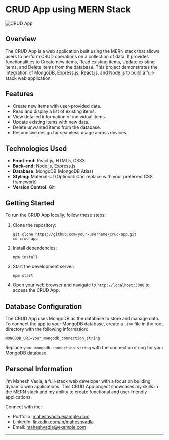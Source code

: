 
# CRUD App using MERN Stack

![CRUD App](crud_app_screenshot.png)

## Overview

The CRUD App is a web application built using the MERN stack that allows users to perform CRUD operations on a collection of data. It provides functionalities to Create new items, Read existing items, Update existing items, and Delete items from the database. This project demonstrates the integration of MongoDB, Express.js, React.js, and Node.js to build a full-stack web application.

## Features

- Create new items with user-provided data.
- Read and display a list of existing items.
- View detailed information of individual items.
- Update existing items with new data.
- Delete unwanted items from the database.
- Responsive design for seamless usage across devices.

## Technologies Used

- **Front-end:** React.js, HTML5, CSS3
- **Back-end:** Node.js, Express.js
- **Database:** MongoDB (MongoDB Atlas)
- **Styling:** Material-UI (Optional: Can replace with your preferred CSS framework)
- **Version Control:** Git

## Getting Started

To run the CRUD App locally, follow these steps:

1. Clone the repository:
   ```
   git clone https://github.com/your-username/crud-app.git
   cd crud-app
   ```

2. Install dependencies:
   ```
   npm install
   ```

3. Start the development server:
   ```
   npm start
   ```

4. Open your web browser and navigate to `http://localhost:3000` to access the CRUD App.

## Database Configuration

The CRUD App uses MongoDB as the database to store and manage data. To connect the app to your MongoDB database, create a `.env` file in the root directory with the following information:

```plaintext
MONGODB_URI=your_mongodb_connection_string
```

Replace `your_mongodb_connection_string` with the connection string for your MongoDB database.

## Personal Information

I'm Mahesh Vadla, a full-stack web developer with a focus on building dynamic web applications. This CRUD App project showcases my skills in the MERN stack and my ability to create functional and user-friendly applications.

Connect with me:
- Portfolio: [maheshvadla.example.com](https://maheshvadla.example.com)
- LinkedIn: [linkedin.com/in/maheshvadla](https://www.linkedin.com/in/maheshvadla)
- Email: maheshvadla@example.com

---
